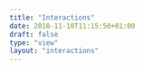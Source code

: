 ```yaml
---
title: "Interactions"
date: 2018-11-10T11:15:50+01:00
draft: false
type: "view"
layout: "interactions"
---
```

